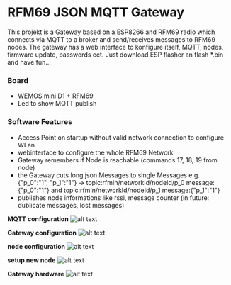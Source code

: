 # RFM69 JSON MQTT Gateway
 
This projekt is a Gateway based on a ESP8266 and RFM69 radio which connects via MQTT to a broker and send/receives messages to RFM69 nodes.
The gateway has a web interface to konfigure itself, MQTT, nodes, firmware update, passwords ect.
Just download ESP flasher an flash *.bin and have fun...
 
### Board
- WEMOS mini D1 + RFM69
- Led to show MQTT publish
 
### Software Features
- Access Point on startup without valid network connection to configure WLan
- webinterface to configure the whole RFM69 Network
- Gateway remembers if Node is reachable (commands 17, 18, 19 from node)
- the Gateway cuts long json Messages to single Messages e.g. {"p_0":"1", "p_1":"1"} -> topic:rfmIn/networkId/nodeId/p_0 message:{"p_0":"1"} and topic:rfmIn/networkId/nodeId/p_1 message:{"p_1":"1"}
- publishes node informations like rssi, message counter (in future: dublicate messages, lost messages)
 
**MQTT configuration**
![alt text](https://github.com/boaschti/MQTT_WLan_RFM69_Gateway/blob/master/pictures/mqttConfig.jpg)
 
**Gateway configuration**
![alt text](https://github.com/boaschti/MQTT_WLan_RFM69_Gateway/blob/master/pictures/GatewayConfig.jpg)
 
**node configuration**
![alt text](https://github.com/boaschti/MQTT_WLan_RFM69_Gateway/blob/master/pictures/nodeConfig.jpg)

**setup new node**
![alt text](https://github.com/boaschti/MQTT_WLan_RFM69_Gateway/blob/master/pictures/learnNewNode.jpg)

**Gateway hardware**
![alt text](https://github.com/boaschti/MQTT_WLan_RFM69_Gateway/blob/master/pictures/gatewayHardware.jpg)